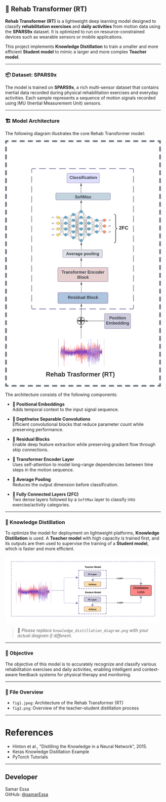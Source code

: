 ## 🧠 Rehab Transformer (RT)

**Rehab Transformer (RT)** is a lightweight deep learning model designed to classify **rehabilitation exercises** and **daily activities** from motion data using the **SPARS9x** dataset. It is optimized to run on resource-constrained devices such as wearable sensors or mobile applications.

This project implements **Knowledge Distillation** to train a smaller and more efficient **Student model** to mimic a larger and more complex **Teacher model**.

---

### 📦 Dataset: SPARS9x

The model is trained on **SPARS9x**, a rich multi-sensor dataset that contains inertial data recorded during physical rehabilitation exercises and everyday activities. Each sample represents a sequence of motion signals recorded using IMU (Inertial Measurement Unit) sensors.

---

### 🏗️ Model Architecture

The following diagram illustrates the core Rehab Transformer model:

![Rehab Transformer Architecture](./fig1.jpeg)

The architecture consists of the following components:

- **📍 Positional Embeddings**  
  Adds temporal context to the input signal sequence.

- **🧠 Depthwise Separable Convolutions**  
  Efficient convolutional blocks that reduce parameter count while preserving performance.

- **🔁 Residual Blocks**  
  Enable deep feature extraction while preserving gradient flow through skip connections.

- **🧱 Transformer Encoder Layer**  
  Uses self-attention to model long-range dependencies between time steps in the motion sequence.

- **🔄 Average Pooling**  
  Reduces the output dimension before classification.

- **🔢 Fully Connected Layers (2FC)**  
  Two dense layers followed by a `SoftMax` layer to classify into exercise/activity categories.

---

### 🔄 Knowledge Distillation

To optimize the model for deployment on lightweight platforms, **Knowledge Distillation** is used. A **Teacher model** with high capacity is trained first, and its outputs are then used to supervise the training of a **Student model**, which is faster and more efficient.

![Knowledge Distillation Diagram](./fig2.png)

> 🔧 *Please replace `knowledge_distillation_diagram.png` with your actual diagram if different.*

---

### 🎯 Objective

The objective of this model is to accurately recognize and classify various rehabilitation exercises and daily activities, enabling intelligent and context-aware feedback systems for physical therapy and monitoring.

---

### 📁 File Overview

- `fig1.jpeg`: Architecture of the Rehab Transformer (RT)
- `fig2.png`: Overview of the teacher–student distillation process 

---
# References

- Hinton et al., "Distilling the Knowledge in a Neural Network", 2015.
- Keras Knowledge Distillation Example
- PyTorch Tutorials

---

## Developer

Samar Essa  
GitHub: [@samarEssa](https://github.com/samarEssa)
